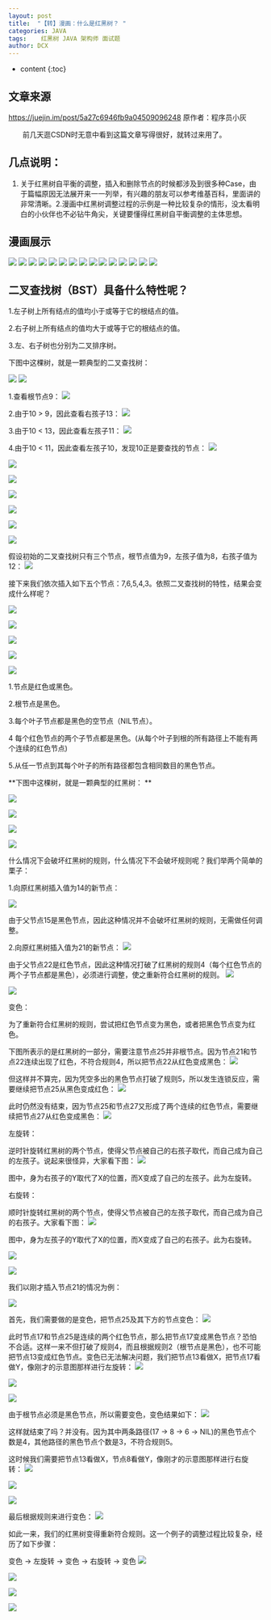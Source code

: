 ```yaml
---
layout: post
title:  "【转】漫画：什么是红黑树？ "
categories: JAVA
tags:    红黑树 JAVA 架构师 面试题 
author: DCX
---
```


* content
{:toc}

## 文章来源
   https://juejin.im/post/5a27c6946fb9a04509096248
   原作者：程序员小灰 
    
　　前几天逛CSDN时无意中看到这篇文章写得很好，就转过来用了。

## 几点说明：
1. 关于红黑树自平衡的调整，插入和删除节点的时候都涉及到很多种Case，由于篇幅原因无法展开来一一列举，有兴趣的朋友可以参考维基百科，里面讲的非常清晰。2.漫画中红黑树调整过程的示例是一种比较复杂的情形，没太看明白的小伙伴也不必钻牛角尖，关键要懂得红黑树自平衡调整的主体思想。




## 漫画展示

![](https://user-gold-cdn.xitu.io/2017/12/6/1602b60078667ae9?imageView2/0/w/1280/h/960/format/webp/ignore-error/1)
![](https://user-gold-cdn.xitu.io/2017/12/6/1602b60078ef6031?imageView2/0/w/1280/h/960/format/webp/ignore-error/1)
![](https://user-gold-cdn.xitu.io/2017/12/6/1602b600783fdc59?imageView2/0/w/1280/h/960/format/webp/ignore-error/1)
![](https://user-gold-cdn.xitu.io/2017/12/6/1602b60079653588?imageView2/0/w/1280/h/960/format/webp/ignore-error/1)
![](https://user-gold-cdn.xitu.io/2017/12/1/160123dc5325169a?imageView2/0/w/1280/h/960/format/webp/ignore-error/1)
![](https://user-gold-cdn.xitu.io/2017/12/1/160123dc538f1b37?imageView2/0/w/1280/h/960/format/webp/ignore-error/1)
![](https://user-gold-cdn.xitu.io/2017/12/6/1602b60079ed51e8?imageView2/0/w/1280/h/960/format/webp/ignore-error/1)
![](https://user-gold-cdn.xitu.io/2017/12/6/1602b600793a119c?imageView2/0/w/1280/h/960/format/webp/ignore-error/1)
![](https://user-gold-cdn.xitu.io/2017/12/6/1602b600b13539f9?imageView2/0/w/1280/h/960/format/webp/ignore-error/1)
![](https://user-gold-cdn.xitu.io/2017/12/6/1602b600b4ff7ba5?imageView2/0/w/1280/h/960/format/webp/ignore-error/1)
![](https://user-gold-cdn.xitu.io/2017/12/6/1602b600b14aa857?imageView2/0/w/1280/h/960/format/webp/ignore-error/1)
![](https://user-gold-cdn.xitu.io/2017/12/6/1602b600b1f91370?imageView2/0/w/1280/h/960/format/webp/ignore-error/1)
![](https://user-gold-cdn.xitu.io/2017/12/6/1602b600b4d1fb1c?imageView2/0/w/1280/h/960/format/webp/ignore-error/1)
![](https://user-gold-cdn.xitu.io/2017/12/6/1602b600b8b3be5b?imageView2/0/w/1280/h/960/format/webp/ignore-error/1)
![](https://user-gold-cdn.xitu.io/2017/12/6/1602b600d563a600?imageView2/0/w/1280/h/960/format/webp/ignore-error/1)

## 二叉查找树（BST）具备什么特性呢？

1.左子树上所有结点的值均小于或等于它的根结点的值。

2.右子树上所有结点的值均大于或等于它的根结点的值。

3.左、右子树也分别为二叉排序树。

下图中这棵树，就是一颗典型的二叉查找树：

![](https://user-gold-cdn.xitu.io/2017/12/6/1602b600eb27d6ef?imageView2/0/w/1280/h/960/format/webp/ignore-error/1)
![](https://user-gold-cdn.xitu.io/2017/12/6/1602b600ea3ce978?imageView2/0/w/1280/h/960/format/webp/ignore-error/1)

1.查看根节点9： 
![](https://user-gold-cdn.xitu.io/2017/12/6/1602b600ea940506?imageView2/0/w/1280/h/960/format/webp/ignore-error/1)

2.由于10 > 9，因此查看右孩子13： 
![](https://user-gold-cdn.xitu.io/2017/12/6/1602b600eb4a3f4f?imageView2/0/w/1280/h/960/format/webp/ignore-error/1)

3.由于10 < 13，因此查看左孩子11： 
![](https://user-gold-cdn.xitu.io/2017/12/6/1602b600eba75085?imageView2/0/w/1280/h/960/format/webp/ignore-error/1)

4.由于10 < 11，因此查看左孩子10，发现10正是要查找的节点： 
![](https://user-gold-cdn.xitu.io/2017/12/6/1602b60103b74671?imageView2/0/w/1280/h/960/format/webp/ignore-error/1)

![](https://user-gold-cdn.xitu.io/2017/12/6/1602b601159cab36?imageView2/0/w/1280/h/960/format/webp/ignore-error/1)

![](https://user-gold-cdn.xitu.io/2017/12/6/1602b601104a472b?imageView2/0/w/1280/h/960/format/webp/ignore-error/1)

![](https://user-gold-cdn.xitu.io/2017/12/6/1602b6011bf11e80?imageView2/0/w/1280/h/960/format/webp/ignore-error/1)

![](https://user-gold-cdn.xitu.io/2017/12/6/1602b601174850b8?imageView2/0/w/1280/h/960/format/webp/ignore-error/1)

![](https://user-gold-cdn.xitu.io/2017/12/6/1602b6012966ed8a?imageView2/0/w/1280/h/960/format/webp/ignore-error/1)

![](https://user-gold-cdn.xitu.io/2017/12/6/1602b601325ba117?imageView2/0/w/1280/h/960/format/webp/ignore-error/1)

假设初始的二叉查找树只有三个节点，根节点值为9，左孩子值为8，右孩子值为12： 
![](https://user-gold-cdn.xitu.io/2017/12/6/1602b6013c9aafc5?imageView2/0/w/1280/h/960/format/webp/ignore-error/1)

接下来我们依次插入如下五个节点：7,6,5,4,3。依照二叉查找树的特性，结果会变成什么样呢？ 

![](https://user-gold-cdn.xitu.io/2017/12/6/1602b6014331f371?imageView2/0/w/1280/h/960/format/webp/ignore-error/1)

![](https://user-gold-cdn.xitu.io/2017/12/6/1602b6014283a1a3?imageView2/0/w/1280/h/960/format/webp/ignore-error/1)

![](https://user-gold-cdn.xitu.io/2017/12/6/1602b60159bed929?imageView2/0/w/1280/h/960/format/webp/ignore-error/1)

![](https://user-gold-cdn.xitu.io/2017/12/6/1602b60144265a26?imageView2/0/w/1280/h/960/format/webp/ignore-error/1)

![](https://user-gold-cdn.xitu.io/2017/12/6/1602b6015ca1021f?imageView2/0/w/1280/h/960/format/webp/ignore-error/1)

1.节点是红色或黑色。

2.根节点是黑色。

3.每个叶子节点都是黑色的空节点（NIL节点）。

4 每个红色节点的两个子节点都是黑色。(从每个叶子到根的所有路径上不能有两个连续的红色节点)

5.从任一节点到其每个叶子的所有路径都包含相同数目的黑色节点。

**下图中这棵树，就是一颗典型的红黑树： **

![](https://user-gold-cdn.xitu.io/2017/12/6/1602b6016e143cf3?imageView2/0/w/1280/h/960/format/webp/ignore-error/1)

![](https://user-gold-cdn.xitu.io/2017/12/6/1602b6016ed2c77e?imageView2/0/w/1280/h/960/format/webp/ignore-error/1)

![](https://user-gold-cdn.xitu.io/2017/12/6/1602b60176c96a2c?imageView2/0/w/1280/h/960/format/webp/ignore-error/1)

![](https://user-gold-cdn.xitu.io/2017/12/6/1602b6017c52c2b8?imageView2/0/w/1280/h/960/format/webp/ignore-error/1)

什么情况下会破坏红黑树的规则，什么情况下不会破坏规则呢？我们举两个简单的栗子：

1.向原红黑树插入值为14的新节点： 

![](https://user-gold-cdn.xitu.io/2017/12/6/1602b601956a02ff?imageView2/0/w/1280/h/960/format/webp/ignore-error/1)

由于父节点15是黑色节点，因此这种情况并不会破坏红黑树的规则，无需做任何调整。

2.向原红黑树插入值为21的新节点： 
![](https://user-gold-cdn.xitu.io/2017/12/6/1602b60192dd75db?imageView2/0/w/1280/h/960/format/webp/ignore-error/1)

由于父节点22是红色节点，因此这种情况打破了红黑树的规则4（每个红色节点的两个子节点都是黑色），必须进行调整，使之重新符合红黑树的规则。 
![](https://user-gold-cdn.xitu.io/2017/12/6/1602b6019a7873e6?imageView2/0/w/1280/h/960/format/webp/ignore-error/1)

![](https://user-gold-cdn.xitu.io/2017/12/6/1602b60270dbedb7?imageView2/0/w/1280/h/960/format/webp/ignore-error/1)

变色：

为了重新符合红黑树的规则，尝试把红色节点变为黑色，或者把黑色节点变为红色。

下图所表示的是红黑树的一部分，需要注意节点25并非根节点。因为节点21和节点22连续出现了红色，不符合规则4，所以把节点22从红色变成黑色：
![](https://user-gold-cdn.xitu.io/2017/12/6/1602b602995465b0?imageView2/0/w/1280/h/960/format/webp/ignore-error/1)

但这样并不算完，因为凭空多出的黑色节点打破了规则5，所以发生连锁反应，需要继续把节点25从黑色变成红色： 
![](https://user-gold-cdn.xitu.io/2017/12/6/1602b6021ca38237?imageView2/0/w/1280/h/960/format/webp/ignore-error/1)

此时仍然没有结束，因为节点25和节点27又形成了两个连续的红色节点，需要继续把节点27从红色变成黑色： 
![](https://user-gold-cdn.xitu.io/2017/12/6/1602b602acf13b5d?imageView2/0/w/1280/h/960/format/webp/ignore-error/1)

左旋转：

逆时针旋转红黑树的两个节点，使得父节点被自己的右孩子取代，而自己成为自己的左孩子。说起来很怪异，大家看下图： 
![](https://user-gold-cdn.xitu.io/2017/12/6/1602b60230926ead?imageView2/0/w/1280/h/960/format/webp/ignore-error/1)

图中，身为右孩子的Y取代了X的位置，而X变成了自己的左孩子。此为左旋转。

右旋转：

顺时针旋转红黑树的两个节点，使得父节点被自己的左孩子取代，而自己成为自己的右孩子。大家看下图： 
![](https://user-gold-cdn.xitu.io/2017/12/6/1602b6024ce2b0c4?imageView2/0/w/1280/h/960/format/webp/ignore-error/1)

图中，身为左孩子的Y取代了X的位置，而X变成了自己的右孩子。此为右旋转。 

![](https://user-gold-cdn.xitu.io/2017/12/6/1602b6024df0f4de?imageView2/0/w/1280/h/960/format/webp/ignore-error/1)

![](https://user-gold-cdn.xitu.io/2017/12/6/1602b60261624ffa?imageView2/0/w/1280/h/960/format/webp/ignore-error/1)

我们以刚才插入节点21的情况为例： 

![](https://user-gold-cdn.xitu.io/2017/12/6/1602b60192dd75db?imageView2/0/w/1280/h/960/format/webp/ignore-error/1)

首先，我们需要做的是变色，把节点25及其下方的节点变色：
![](https://user-gold-cdn.xitu.io/2017/12/6/1602b6027c291aee?imageView2/0/w/1280/h/960/format/webp/ignore-error/1)

此时节点17和节点25是连续的两个红色节点，那么把节点17变成黑色节点？恐怕不合适。这样一来不但打破了规则4，而且根据规则2（根节点是黑色），也不可能把节点13变成红色节点。变色已无法解决问题，我们把节点13看做X，把节点17看做Y，像刚才的示意图那样进行左旋转： 
![](https://user-gold-cdn.xitu.io/2017/12/6/1602b60230926ead?imageView2/0/w/1280/h/960/format/webp/ignore-error/1)

![](https://user-gold-cdn.xitu.io/2017/12/6/1602b6028ba39c59?imageView2/0/w/1280/h/960/format/webp/ignore-error/1)

![](https://user-gold-cdn.xitu.io/2017/12/6/1602b602854a3f9a?imageView2/0/w/1280/h/960/format/webp/ignore-error/1)

由于根节点必须是黑色节点，所以需要变色，变色结果如下： 
![](https://user-gold-cdn.xitu.io/2017/12/6/1602b602b60056ab?imageView2/0/w/1280/h/960/format/webp/ignore-error/1)

这样就结束了吗？并没有。因为其中两条路径(17 -> 8 -> 6 -> NIL)的黑色节点个数是4，其他路径的黑色节点个数是3，不符合规则5。

这时候我们需要把节点13看做X，节点8看做Y，像刚才的示意图那样进行右旋转：
![](https://user-gold-cdn.xitu.io/2017/12/6/1602b6024ce2b0c4?imageView2/0/w/1280/h/960/format/webp/ignore-error/1)

![](https://user-gold-cdn.xitu.io/2017/12/6/1602b602bcfa03b3?imageView2/0/w/1280/h/960/format/webp/ignore-error/1)

![](https://user-gold-cdn.xitu.io/2017/12/6/1602b602b7308278?imageView2/0/w/1280/h/960/format/webp/ignore-error/1)

最后根据规则来进行变色：
![](https://user-gold-cdn.xitu.io/2017/12/6/1602b602b45e1d3c?imageView2/0/w/1280/h/960/format/webp/ignore-error/1)

如此一来，我们的红黑树变得重新符合规则。这一个例子的调整过程比较复杂，经历了如下步骤：

变色 -> 左旋转 -> 变色 -> 右旋转 -> 变色
![](https://user-gold-cdn.xitu.io/2017/12/6/1602b602de430187?imageView2/0/w/1280/h/960/format/webp/ignore-error/1)

![](https://user-gold-cdn.xitu.io/2017/12/6/1602b602e1cd97cb?imageView2/0/w/1280/h/960/format/webp/ignore-error/1)

![](https://user-gold-cdn.xitu.io/2017/12/6/1602b602de85007c?imageView2/0/w/1280/h/960/format/webp/ignore-error/1)

![](https://user-gold-cdn.xitu.io/2017/12/6/1602b602f65db8cb?imageView2/0/w/1280/h/960/format/webp/ignore-error/1)






